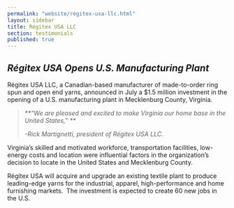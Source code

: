 ```yaml
---
permalink: "website/régitex-usa-llc.html"
layout: sidebar
title: Régitex USA LLC
section: testimonials
published: true
---
```

 

## _Régitex USA Opens U.S. Manufacturing Plant_

Régitex USA LLC, a Canadian-based manufacturer of made-to-order ring spun and open end yarns, announced in July a $1.5 million investment in the opening of a U.S. manufacturing plant in Mecklenburg County, Virginia.&nbsp; 

> _**“We are pleased and excited to make Virginia our home base in the United States,” **_
>
>_-Rick Martignetti, president of Régitex USA LLC._

Virginia’s skilled and motivated workforce, transportation facilities, low-energy costs and location were influential factors in the organization’s decision to locate in the United States and Mecklenburg County. 

Régitex USA will acquire and upgrade an existing textile plant to produce leading-edge yarns for the industrial, apparel, high-performance and home furnishing markets.&nbsp; The investment is expected to create 60 new jobs in the U.S. 
  